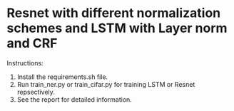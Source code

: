 # Resnet with different normalization schemes and LSTM with Layer norm and CRF
Instructions:
1. Install the requirements.sh file.
2. Run train_ner.py or train_cifar.py for training LSTM or Resnet repsectively.
3. See the report for detailed information.
